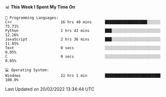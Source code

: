 
<!--START_SECTION:waka-->
📊 **This Week I Spent My Time On** 

```text
💬 Programming Languages: 
C++                      16 hrs 40 mins      ███████████████████░░░░░░   75.71% 
Python                   2 hrs 42 mins       ███░░░░░░░░░░░░░░░░░░░░░░   12.26% 
JavaScript               2 hrs 36 mins       ███░░░░░░░░░░░░░░░░░░░░░░   11.85% 
Text                     0 secs              ░░░░░░░░░░░░░░░░░░░░░░░░░   0.05% 
C                        0 secs              ░░░░░░░░░░░░░░░░░░░░░░░░░   0.05%

💻 Operating System: 
Windows                  22 hrs 1 min        █████████████████████████   100.0%

```


 Last Updated on 20/02/2022 13:34:44 UTC
<!--END_SECTION:waka-->
